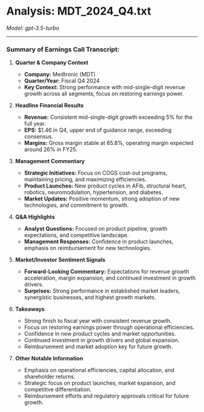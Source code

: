 # Analysis: MDT_2024_Q4.txt

*Model: gpt-3.5-turbo*

---

### Summary of Earnings Call Transcript:

1. **Quarter & Company Context**
   - **Company:** Medtronic (MDT)
   - **Quarter/Year:** Fiscal Q4 2024
   - **Key Context:** Strong performance with mid-single-digit revenue growth across all segments, focus on restoring earnings power.

2. **Headline Financial Results**
   - **Revenue:** Consistent mid-single-digit growth exceeding 5% for the full year.
   - **EPS:** $1.46 in Q4, upper end of guidance range, exceeding consensus.
   - **Margins:** Gross margin stable at 65.8%, operating margin expected around 26% in FY25.

3. **Management Commentary**
   - **Strategic Initiatives:** Focus on COGS cost-out programs, maintaining pricing, and maximizing efficiencies.
   - **Product Launches:** New product cycles in AFib, structural heart, robotics, neuromodulation, hypertension, and diabetes.
   - **Market Updates:** Positive momentum, strong adoption of new technologies, and commitment to growth.

4. **Q&A Highlights**
   - **Analyst Questions:** Focused on product pipeline, growth expectations, and competitive landscape.
   - **Management Responses:** Confidence in product launches, emphasis on reimbursement for new technologies.

5. **Market/Investor Sentiment Signals**
   - **Forward-Looking Commentary:** Expectations for revenue growth acceleration, margin expansion, and continued investment in growth drivers.
   - **Surprises:** Strong performance in established market leaders, synergistic businesses, and highest growth markets.

6. **Takeaways**
   - Strong finish to fiscal year with consistent revenue growth.
   - Focus on restoring earnings power through operational efficiencies.
   - Confidence in new product cycles and market opportunities.
   - Continued investment in growth drivers and global expansion.
   - Reimbursement and market adoption key for future growth.

7. **Other Notable Information**
   - Emphasis on operational efficiencies, capital allocation, and shareholder returns.
   - Strategic focus on product launches, market expansion, and competitive differentiation.
   - Reimbursement efforts and regulatory approvals critical for future growth.